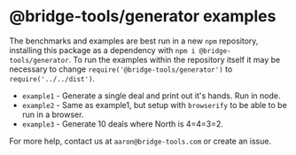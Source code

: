 # @bridge-tools/generator examples

The benchmarks and examples are best run in a new `npm` repository, installing this package as a dependency with `npm i @bridge-tools/generator`. To run the examples within the repository itself it may be necessary to change `require('@bridge-tools/generator')` to `require('../../dist')`.

-   `example1` - Generate a single deal and print out it's hands. Run in node.
-   `example2` - Same as example1, but setup with `browserify` to be able to be run in a browser.
-   `example3` - Generate 10 deals where North is 4=4=3=2.

For more help, contact us at `aaron@bridge-tools.com` or create an issue.
